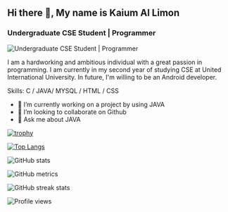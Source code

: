 ## Hi there 👋, My name is Kaium Al Limon
###  Undergraduate CSE Student | Programmer
<!-- ![ ]("C:\Users\rvivy\Desktop\Banner.png") -->
![Undergraduate CSE Student | Programmer](https://github.com/codewithLimon/codewithLimon/blob/main/Banner.png?raw=true)

I am a hardworking and ambitious individual with a great passion in programming. I am currently in my second year of studying CSE at United International University. In future, I'm willing to be an Android developer.

Skills: C / JAVA/ MYSQL / HTML / CSS

- 🔭 I’m currently working on a project by using JAVA 
- 👯 I’m looking to collaborate on Github 
- 💬 Ask me about JAVA 




[![trophy](https://github-profile-trophy.vercel.app/?username=codewithLimon)](https://github.com/ryo-ma/github-profile-trophy)

[![Top Langs](https://github-readme-stats.vercel.app/api/top-langs/?username=codewithLimon)](https://github.com/anuraghazra/github-readme-stats)

![GitHub stats](https://github-readme-stats.vercel.app/api?username=codewithLimon&show_icons=true)  

<!-- ![GitHub Activity Graph](https://activity-graph.herokuapp.com/graph?username=codewithLimon)   -->

![GitHub metrics](https://metrics.lecoq.io/codewithLimon)  

![GitHub streak stats](https://streak-stats.demolab.com/?user=codewithLimon)  

![Profile views](https://gpvc.arturio.dev/codewithLimon)  
